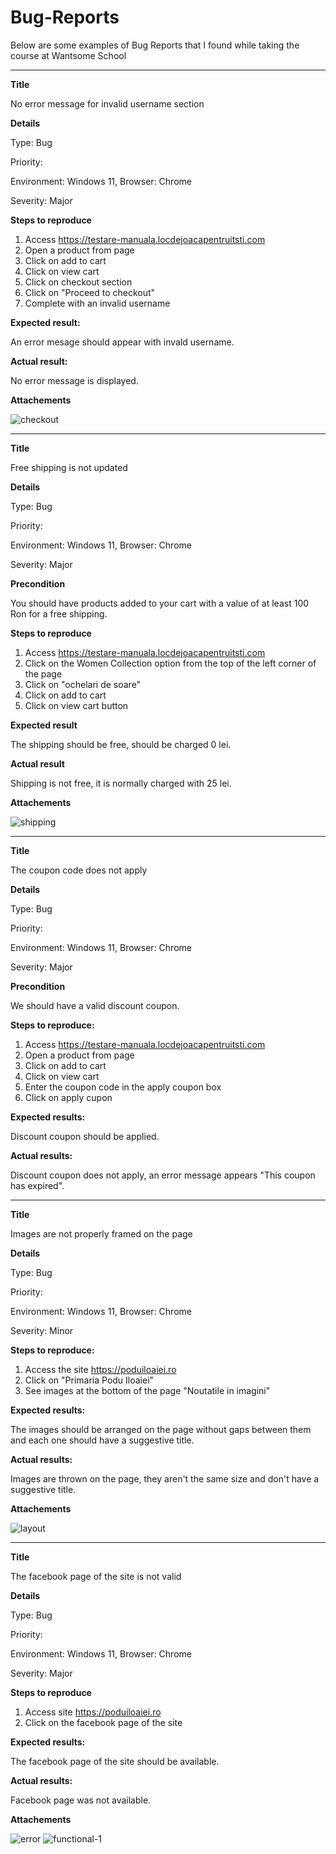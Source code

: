 # Bug-Reports
Below are some examples of Bug Reports that I found while taking the course at Wantsome School


--------------------

**Title**

No error message for invalid username section

**Details**

Type: Bug

Priority:

Environment: Windows 11, Browser: Chrome

Severity: Major

**Steps to reproduce**
1. Access https://testare-manuala.locdejoacapentruitsti.com
2. Open a product from page
3. Click on add to cart
4. Click on view cart
5. Click on checkout section
6. Click on "Proceed to checkout"
7. Complete with an invalid username

**Expected result:**

An error mesage should appear with invald username.

**Actual result:**

No error message is displayed.

**Attachements**

![checkout](https://user-images.githubusercontent.com/114156179/198036384-b76521c0-ac3d-4d6c-b790-3ead2963cb71.jpg)


--------------------



**Title**

Free shipping is not updated

**Details**

Type: Bug

Priority:

Environment: Windows 11, Browser: Chrome

Severity: Major

**Precondition**

You should have products added to your cart with a value of at least 100 Ron for a free shipping.

**Steps to reproduce**

1. Access https://testare-manuala.locdejoacapentruitsti.com
2. Click on the Women Collection option from the top of the left corner of the page
3. Click on "ochelari de soare"
4. Click on add to cart
5. Click on view cart button

**Expected result**

The shipping should be free, should be charged 0 lei.

**Actual result**

Shipping is not free, it is normally charged with 25 lei.

**Attachements**

![shipping](https://user-images.githubusercontent.com/114156179/198046408-20497b29-0d14-4df1-9539-b37ffeb9dbfc.jpg)


--------------------


**Title**

The coupon code does not apply

**Details**

Type: Bug

Priority:

Environment: Windows 11, Browser: Chrome

Severity: Major

**Precondition**

We should have a valid discount coupon.

**Steps to reproduce:**

1. Access https://testare-manuala.locdejoacapentruitsti.com
2. Open a product from page
3. Click on add to cart
4. Click on view cart
5. Enter the coupon code in the apply coupon box
6. Click on apply cupon

**Expected results:**

Discount coupon should be applied.

**Actual results:**

Discount coupon does not apply, an error message appears "This coupon has expired".


--------------------


**Title**

Images are not properly framed on the page

**Details**

Type: Bug

Priority:

Environment: Windows 11, Browser: Chrome

Severity: Minor

**Steps to reproduce:**

1. Access the site https://poduiloaiei.ro
2. Click on "Primaria Podu Iloaiei"
3. See images at the bottom of the page "Noutatile in imagini"

**Expected results:**

The images should be arranged on the page without gaps between them and each one should have a suggestive title.

**Actual results:**

Images are thrown on the page, they aren't the same size and don't have a suggestive title.

**Attachements**

![layout](https://user-images.githubusercontent.com/114156179/198226124-64a7cc09-5ccd-41f9-8653-70b2d66c3c87.png)


--------------------


**Title**

The facebook page of the site is not valid

**Details**

Type: Bug

Priority:

Environment: Windows 11, Browser: Chrome

Severity: Major

**Steps to reproduce**

1. Access site https://poduiloaiei.ro
2. Click on the facebook page of the site

**Expected results:**

The facebook page of the site should be available.

**Actual results:**

Facebook page was not available.

**Attachements**

![error](https://user-images.githubusercontent.com/114156179/198228007-86a26168-b187-43c4-91d3-1cb22b1f606c.png)
![functional-1](https://user-images.githubusercontent.com/114156179/198228114-f57e2d70-69e1-4445-a5be-983716c1c67b.png)

